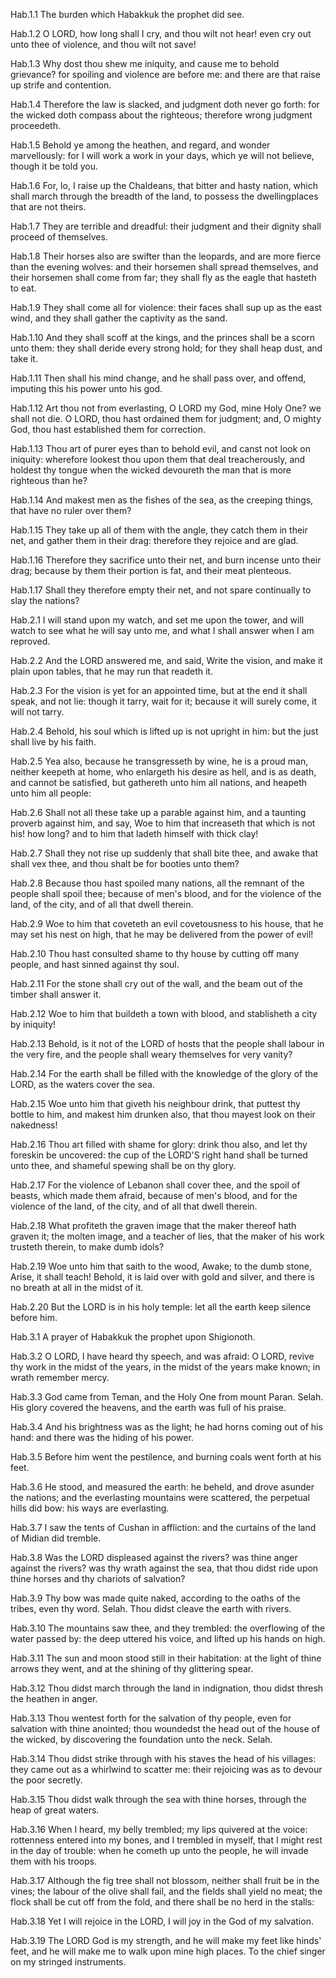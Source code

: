 Hab.1.1 The burden which Habakkuk the prophet did see.

Hab.1.2 O LORD, how long shall I cry, and thou wilt not hear! even cry out unto thee of violence, and thou wilt not save!

Hab.1.3 Why dost thou shew me iniquity, and cause me to behold grievance? for spoiling and violence are before me: and there are that raise up strife and contention.

Hab.1.4 Therefore the law is slacked, and judgment doth never go forth: for the wicked doth compass about the righteous; therefore wrong judgment proceedeth.

Hab.1.5 Behold ye among the heathen, and regard, and wonder marvellously: for I will work a work in your days, which ye will not believe, though it be told you.

Hab.1.6 For, lo, I raise up the Chaldeans, that bitter and hasty nation, which shall march through the breadth of the land, to possess the dwellingplaces that are not theirs.

Hab.1.7 They are terrible and dreadful: their judgment and their dignity shall proceed of themselves.

Hab.1.8 Their horses also are swifter than the leopards, and are more fierce than the evening wolves: and their horsemen shall spread themselves, and their horsemen shall come from far; they shall fly as the eagle that hasteth to eat.

Hab.1.9 They shall come all for violence: their faces shall sup up as the east wind, and they shall gather the captivity as the sand.

Hab.1.10 And they shall scoff at the kings, and the princes shall be a scorn unto them: they shall deride every strong hold; for they shall heap dust, and take it.

Hab.1.11 Then shall his mind change, and he shall pass over, and offend, imputing this his power unto his god.

Hab.1.12 Art thou not from everlasting, O LORD my God, mine Holy One? we shall not die. O LORD, thou hast ordained them for judgment; and, O mighty God, thou hast established them for correction.

Hab.1.13 Thou art of purer eyes than to behold evil, and canst not look on iniquity: wherefore lookest thou upon them that deal treacherously, and holdest thy tongue when the wicked devoureth the man that is more righteous than he?

Hab.1.14 And makest men as the fishes of the sea, as the creeping things, that have no ruler over them?

Hab.1.15 They take up all of them with the angle, they catch them in their net, and gather them in their drag: therefore they rejoice and are glad.

Hab.1.16 Therefore they sacrifice unto their net, and burn incense unto their drag; because by them their portion is fat, and their meat plenteous.

Hab.1.17 Shall they therefore empty their net, and not spare continually to slay the nations?

Hab.2.1 I will stand upon my watch, and set me upon the tower, and will watch to see what he will say unto me, and what I shall answer when I am reproved.

Hab.2.2 And the LORD answered me, and said, Write the vision, and make it plain upon tables, that he may run that readeth it.

Hab.2.3 For the vision is yet for an appointed time, but at the end it shall speak, and not lie: though it tarry, wait for it; because it will surely come, it will not tarry.

Hab.2.4 Behold, his soul which is lifted up is not upright in him: but the just shall live by his faith.

Hab.2.5 Yea also, because he transgresseth by wine, he is a proud man, neither keepeth at home, who enlargeth his desire as hell, and is as death, and cannot be satisfied, but gathereth unto him all nations, and heapeth unto him all people:

Hab.2.6 Shall not all these take up a parable against him, and a taunting proverb against him, and say, Woe to him that increaseth that which is not his! how long? and to him that ladeth himself with thick clay!

Hab.2.7 Shall they not rise up suddenly that shall bite thee, and awake that shall vex thee, and thou shalt be for booties unto them?

Hab.2.8 Because thou hast spoiled many nations, all the remnant of the people shall spoil thee; because of men's blood, and for the violence of the land, of the city, and of all that dwell therein.

Hab.2.9 Woe to him that coveteth an evil covetousness to his house, that he may set his nest on high, that he may be delivered from the power of evil!

Hab.2.10 Thou hast consulted shame to thy house by cutting off many people, and hast sinned against thy soul.

Hab.2.11 For the stone shall cry out of the wall, and the beam out of the timber shall answer it.

Hab.2.12 Woe to him that buildeth a town with blood, and stablisheth a city by iniquity!

Hab.2.13 Behold, is it not of the LORD of hosts that the people shall labour in the very fire, and the people shall weary themselves for very vanity?

Hab.2.14 For the earth shall be filled with the knowledge of the glory of the LORD, as the waters cover the sea.

Hab.2.15 Woe unto him that giveth his neighbour drink, that puttest thy bottle to him, and makest him drunken also, that thou mayest look on their nakedness!

Hab.2.16 Thou art filled with shame for glory: drink thou also, and let thy foreskin be uncovered: the cup of the LORD'S right hand shall be turned unto thee, and shameful spewing shall be on thy glory.

Hab.2.17 For the violence of Lebanon shall cover thee, and the spoil of beasts, which made them afraid, because of men's blood, and for the violence of the land, of the city, and of all that dwell therein.

Hab.2.18 What profiteth the graven image that the maker thereof hath graven it; the molten image, and a teacher of lies, that the maker of his work trusteth therein, to make dumb idols?

Hab.2.19 Woe unto him that saith to the wood, Awake; to the dumb stone, Arise, it shall teach! Behold, it is laid over with gold and silver, and there is no breath at all in the midst of it.

Hab.2.20 But the LORD is in his holy temple: let all the earth keep silence before him.

Hab.3.1 A prayer of Habakkuk the prophet upon Shigionoth.

Hab.3.2 O LORD, I have heard thy speech, and was afraid: O LORD, revive thy work in the midst of the years, in the midst of the years make known; in wrath remember mercy.

Hab.3.3 God came from Teman, and the Holy One from mount Paran. Selah. His glory covered the heavens, and the earth was full of his praise.

Hab.3.4 And his brightness was as the light; he had horns coming out of his hand: and there was the hiding of his power.

Hab.3.5 Before him went the pestilence, and burning coals went forth at his feet.

Hab.3.6 He stood, and measured the earth: he beheld, and drove asunder the nations; and the everlasting mountains were scattered, the perpetual hills did bow: his ways are everlasting.

Hab.3.7 I saw the tents of Cushan in affliction: and the curtains of the land of Midian did tremble.

Hab.3.8 Was the LORD displeased against the rivers? was thine anger against the rivers? was thy wrath against the sea, that thou didst ride upon thine horses and thy chariots of salvation?

Hab.3.9 Thy bow was made quite naked, according to the oaths of the tribes, even thy word. Selah. Thou didst cleave the earth with rivers.

Hab.3.10 The mountains saw thee, and they trembled: the overflowing of the water passed by: the deep uttered his voice, and lifted up his hands on high.

Hab.3.11 The sun and moon stood still in their habitation: at the light of thine arrows they went, and at the shining of thy glittering spear.

Hab.3.12 Thou didst march through the land in indignation, thou didst thresh the heathen in anger.

Hab.3.13 Thou wentest forth for the salvation of thy people, even for salvation with thine anointed; thou woundedst the head out of the house of the wicked, by discovering the foundation unto the neck. Selah.

Hab.3.14 Thou didst strike through with his staves the head of his villages: they came out as a whirlwind to scatter me: their rejoicing was as to devour the poor secretly.

Hab.3.15 Thou didst walk through the sea with thine horses, through the heap of great waters.

Hab.3.16 When I heard, my belly trembled; my lips quivered at the voice: rottenness entered into my bones, and I trembled in myself, that I might rest in the day of trouble: when he cometh up unto the people, he will invade them with his troops.

Hab.3.17 Although the fig tree shall not blossom, neither shall fruit be in the vines; the labour of the olive shall fail, and the fields shall yield no meat; the flock shall be cut off from the fold, and there shall be no herd in the stalls:

Hab.3.18 Yet I will rejoice in the LORD, I will joy in the God of my salvation.

Hab.3.19 The LORD God is my strength, and he will make my feet like hinds' feet, and he will make me to walk upon mine high places. To the chief singer on my stringed instruments.

